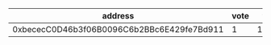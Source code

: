 address|vote|timestamp|signature
---|---|---|---
0xbececC0D46b3f06B0096C6b2BBc6E429fe7Bd911|1|1618331241|0xb7cfb8840e9de16bc0080387faeacf0ff7eb2f89ad77d6f77b3ca3d154e6206b603e9919ed4d62bb154f0737af2134413f7aa410285e787748eb6534e19b647f1b